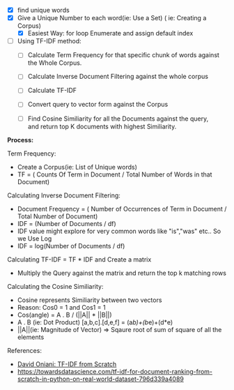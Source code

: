 - [x] find unique words
- [x] Give a Unique Number to each word(ie: Use a Set) ( ie: Creating a Corpus)
    - [x] Easiest Way: for loop Enumerate and assign default index
- [ ] Using TF-IDF method:
    - [ ] Calculate Term Frequency for that specific chunk of words against the Whole Corpus.
    - [ ] Calculate Inverse Document Filtering against the whole corpus
    - [ ] Calculate TF-IDF
    - [ ] Convert query to vector form against the Corpus
    - [ ] Find Cosine Similiarity for all the Documents against the query,  
    and return top K documents with highest Similiarity.



**Process:**


Term Frequency:

- Create a Corpus(ie: List of Unique words)
- TF = ( Counts Of Term in Document / Total Number of Words in that Document)

Calculating Inverse Document Filtering:

- Document Frequency = ( Number of Occurrences of Term in Document / Total Number of Document)
- IDF = (Number of Documents / df)
- IDF value might explore for very common words like "is","was" etc.. So we Use Log
- IDF = log(Number of Documents / df)

Calculating TF-IDF = TF * IDF   and Create a matrix

- Multiply the Query against the matrix and return the top k matching rows


Calculating the Cosine Similiarity:

- Cosine represents Similiarity between two vectors
- Reason: Cos0 = 1 and Cos1 = 1 
- Cos(angle) = A . B / (||A|| * ||B||)
- A . B (ie: Dot Product) [a,b,c].[d,e,f] = (a*b)+(b*e)+(d*e)  
- ||A||(ie: Magnitude of Vector) => Sqaure root of sum of square of all the elements 

References:

- [David Oniani: TF-IDF from Scratch](https://www.youtube.com/watch?v=otgVLfBabKk)
- https://towardsdatascience.com/tf-idf-for-document-ranking-from-scratch-in-python-on-real-world-dataset-796d339a4089

